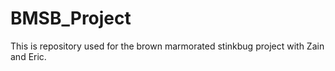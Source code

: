 # BMSB_Project

This is repository used for the brown marmorated stinkbug project with Zain and Eric.
